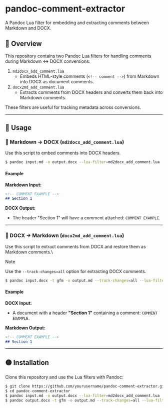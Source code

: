 # pandoc-comment-extractor

A Pandoc Lua filter for embedding and extracting comments between Markdown and DOCX.

## 🌱 Overview

This repository contains two Pandoc Lua filters for handling comments during Markdown ↔ DOCX conversions:

1. `md2docx_add_comment.lua`
   - Embeds HTML-style comments (`<!-- comment -->`) from Markdown into DOCX as document comments.
2. `docx2md_add_comment.lua`
   - Extracts comments from DOCX headers and converts them back into Markdown comments.

These filters are useful for tracking metadata across conversions.

---

## 🚀 Usage

### 🔴 Markdown → DOCX (`md2docx_add_comment.lua`)

Use this script to embed comments into DOCX headers.

```sh
$ pandoc input.md -o output.docx --lua-filter=md2docx_add_comment.lua
```

#### Example

**Markdown Input:**

```md
<!-- COMMENT EXAMPLE -->
## Section 1
```

**DOCX Output:**

- The header "Section 1" will have a comment attached: `COMMENT EXAMPLE`.

---

### 🔵 DOCX → Markdown (`docx2md_add_comment.lua`)

Use this script to extract comments from DOCX and restore them as Markdown comments.\

> [!NOTE]
> Use the `--track-changes=all` option for extracting DOCX comments.

```sh
$ pandoc input.docx -t gfm -o output.md --track-changes=all --lua-filter=docx2md_add_comment.lua
```

#### Example

**DOCX Input:**

- A document with a header **"Section 1"** containing a comment: `COMMENT EXAMPLE`.

**Markdown Output:**

```md
<!-- COMMENT EXAMPLE -->
## Section 1
```

---

## 🟡 Installation

Clone this repository and use the Lua filters with Pandoc:

```sh
$ git clone https://github.com/yourusername/pandoc-comment-extractor.git
$ cd pandoc-comment-extractor
$ pandoc input.md -o output.docx --lua-filter=md2docx_add_comment.lua
$ pandoc output.docx -t gfm -o output.md --track-changes=all --lua-filter=docx2md_add_comment.lua
```


